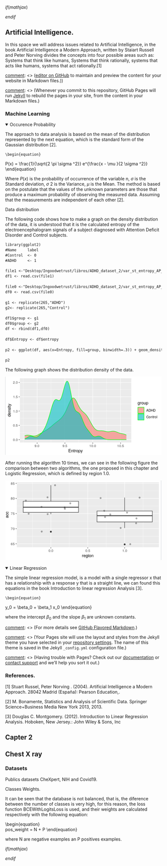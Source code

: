 $if(mathjax)$
<!--- MathJax stuff -->
<script type="text/javascript" src='https://cdn.mathjax.org/mathjax/latest/MathJax.js?config=TeX-AMS-MML_HTMLorMML'></script>
<script type="text/x-mathjax-config">
    MathJax.Hub.Config({ TeX: { equationNumbers: {autoNumber: "all"} } });
</script>
$endif$

## Artificial Intelligence.

In this space we will address issues related to Artificial Intelligence, in the book Artificial Intelligence a Modern Approach, written by Staiart Russell and Peter Norving divides the concepts into four possible areas such as: Systems that think like humans, Systems that think rationally, systems that acts like humans, systems that act rationally.[1]

[comment]: <> (You can use the)

[comment]: <> ([editor on GitHub](https://github.com/sisifo3/IvanAmaya.github.io/edit/gh-pages/index.md) to maintain and preview the content for your website in Markdown files.))

[comment]: <> (Whenever you commit to this repository, GitHub Pages will run [Jekyll](https://jekyllrb.com/) to rebuild the pages in your site, from the content in your Markdown files.)

### Machine Learning

[comment]: <> (Markdown is a lightweight and easy-to-use syntax for styling your writing. It includes conventions for)


<details open>
<summary> Occurence Probability</summary>

<p>The approach to data analysis is based on the mean of the distribution represented by the next equation, which is the standard form of the Gaussian distribution [2]. 
  
    \begin{equation}  
P(x) = \frac{1}{\sqrt{2 \pi \sigma ^2}} e^{\frac{x - \mu }{2 \sigma ^2}}
\end{equation}    

Where $P(x)$ is the probability of occurrence of the variable n, $\sigma$ is the Standard deviation, $\sigma$ 2 is the Variance, $\mu$ is the Mean. The method is based on the postulate that the values of the unknown parameters are those that produce a maximum probability of observing the measured data. Assuming
that the measurements are independent of each other [2]. <br/>

    
  </p>
</details>  

Data distribution 

The following code shows how to make a graph on the density distribution of the data, it is understood that it is the calculated entropy of the electroencephalogram signals of a subject diagnosed with Attention Deficit Disorder and Control subjects. 
  

```markdown
library(ggplot2)
#Name     label  
#Control  <- 0 
#ADHD     <- 1    

file1 <-"Desktop/Ingoodwetrust/libros/ADHD_dataset_2/var_st_entropy_AP_RP_Control_ADHD_V2_1.csv"
df1 <- read.csv(file1)

file0 <-"Desktop/Ingoodwetrust/libros/ADHD_dataset_2/var_st_entropy_AP_RP_Control_ADHD_V2_0.csv"
df0 <- read.csv(file0)

g1 <- replicate(265,"ADHD")
g2<- replicate(265,"Control")

df1$group <- g1 
df0$group <- g2
df <- rbind(df1,df0)

df$Entropy <- df$entropy

p2 <- ggplot(df, aes(x=Entropy, fill=group, binwidth=.3)) + geom_density(col = "green", alpha=.6) 

p2

```

The following graph shows the distribution density of the data. 


![plot_density](/fig/AI1.png)

After running the algorithm 10 times, we can see in the following figure the comparison between two algorithms, the one proposed in this chapter and Logistic Regression, which is defined by region 1.0. 

![plot_density](/fig/AI2.png)

<details open>
<summary> Linear Regression</summary>

<p>
The simple linear regression model, is a model with a single regressor x that has a relationship with a response y that is a straight line, we can found this
equations in the book Introduction to linear regression Analysis [3].

    \begin{equation}  
y_0 = \beta_0 + \beta_1 x_0
\end{equation}    
 
where the intercept $\beta_0$ and the slope $\beta_1$ are unknown constants.
    
  </p>
</details>  








[comment]: <> (For more details see [GitHub Flavored Markdown](https://guides.github.com/features/mastering-markdown/).)

[comment]: <> (### Jekyll Themes)

[comment]: <> (Your Pages site will use the layout and styles from the Jekyll theme you have selected in your [repository settings](https://github.com/sisifo3/IvanAmaya.github.io/settings/pages). The name of this theme is saved in the Jekyll `_config.yml` configuration file.)

[comment]: <> (### Support or Contact)

[comment]: <> (Having trouble with Pages? Check out our [documentation](https://docs.github.com/categories/github-pages-basics/) or [contact support](https://support.github.com/contact) and we’ll help you sort it out.)


### References.

[1] Stuart Russel, Peter Norving . (2004). Artificial Intelligence a Modern Approach. 28042 Madrid (España): Pearson Education,.

[2] M. Bonamente, Statistics and Analysis of Scientific Data. Springer Science+Business Media New York 2013, 2013.

[3] Douglas C. Montgomery. (2012). Introduction to Linear Regression Analysis. Hoboken, New Jersey.: John Wiley & Sons, Inc





## Capter 2
## Chest X ray 

### Datasets 

Publics datasets CheXpert, NIH and Covid19.

Classes Weights.

It can be seen that the database is not balanced, that is, the diference between the number of classes is very high, for this reason, the loss function BCEWithLogitsLoss is
used, and their weights are calculated respectively with the following equation:


\begin{equation}  
pos_weight = N + P
\end{equation} 

where N are negative examples an P positives examples.


$if(mathjax)$
<!--- MathJax stuff -->
<script type="text/javascript" src='https://cdn.mathjax.org/mathjax/latest/MathJax.js?config=TeX-AMS-MML_HTMLorMML'></script>
<script type="text/x-mathjax-config">
    MathJax.Hub.Config({ TeX: { equationNumbers: {autoNumber: "all"} } });
</script>
$endif$

